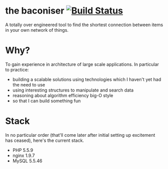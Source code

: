 # the baconiser [![Build Status](https://api.travis-ci.org/iblamefish/baconiser.svg?branch=master)](https://travis-ci.org/iblamefish/baconiser)

A totally over engineered tool to find the shortest connection between items in
your own network of things. 

# Why?

To gain experience in architecture of large scale applications. In particular to
practice:
* building a scalable solutions using technologies which I haven't yet had the
need to use
* using interesting structures to manipulate and search data
* reasoning about algorithm efficiency big-O style
* so that I can build something fun

# Stack

In no particular order (that'll come later after initial setting up excitement 
has ceased), here's the current stack. 
* PHP 5.5.9
* nginx 1.9.7
* MySQL 5.5.46
